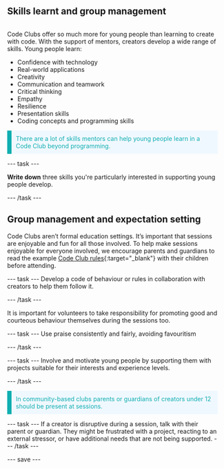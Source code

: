 ## Skills learnt and group management

<div style="display: flex; flex-wrap: wrap">
<div style="flex-basis: 200px; flex-grow: 1; margin-right: 15px;">
  

Code Clubs offer so much more for young people than learning to create with code.  With the support of mentors, creators develop a wide range of skills. Young people learn:

+ Confidence with technology
+ Real-world applications
+ Creativity
+ Communication and teamwork
+ Critical thinking
+ Empathy
+ Resilience
+ Presentation skills
+ Coding concepts and programming skills

  
<p style="border-left: solid; border-width:10px; border-color: #0faeb0; background-color: aliceblue; padding: 10px;">
<span style="color: #0faeb0">There are a lot of skills mentors can help young people learn in a Code Club beyond programming. 
</p>

--- task ---

**Write down** three skills you're particularly interested in supporting young people develop.

--- /task ---
  
## Group management and expectation setting
Code Clubs aren’t formal education settings. It’s important that sessions are enjoyable and fun for all those involved. To help make sessions enjoyable for everyone involved, we encourage parents and guardians to read the example [Code Club rules](https://rpf.io/cc-rules){:target="_blank"} with their children before attending. 

--- task ---
Develop a code of behaviour or rules in collaboration with creators to help them follow it.

--- /task ---

It is important for volunteers to take responsibility for promoting good and courteous behaviour themselves during the sessions too. 

--- task ---
Use praise consistently and fairly, avoiding favouritism
  
--- /task ---
  
--- task ---
Involve and motivate young people by supporting them with projects suitable for their interests and experience levels.

--- /task ---

<p style="border-left: solid; border-width:10px; border-color: #0faeb0; background-color: aliceblue; padding: 10px;">
<span style="color: #0faeb0">In community-based clubs parents or guardians of creators under 12 should be present at sessions. 
</p>

--- task ---
If a creator is disruptive during a session, talk with their parent or guardian. They might be frustrated with a project, reacting to an external stressor, or have additional needs that are not being supported.
--- /task ---


--- save ---
